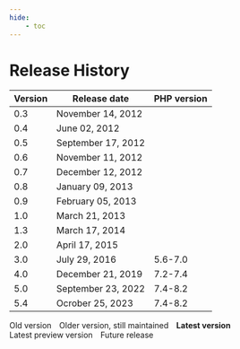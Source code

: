 ```yaml
---
hide:
    - toc
---
```

# Release History

<table>
    <thead>
    <tr>
        <th class="version-th-center">Version</th>
        <th class="version-th-center">Release date</th>
        <th class="version-th-right">PHP version</th>
    </tr>
    </thead>
    <tbody>
    <tr>
        <td class="version-td-center">0.3</td>
        <td class="version-td-center">November 14, 2012</td>
        <td class="version-td-right"></td>
    </tr>
    <tr>
        <td class="version-td-center">0.4</td>
        <td class="version-td-center">June 02, 2012</td>
        <td class="version-td-right"></td>
    </tr>
    <tr>
        <td class="version-td-center">0.5</td>
        <td class="version-td-center">September 17, 2012</td>
        <td class="version-td-right"></td>
    </tr>
    <tr>
        <td class="version-td-center">0.6</td>
        <td class="version-td-center">November 11, 2012</td>
        <td class="version-td-right"></td>
    </tr>
    <tr>
        <td class="version-td-center">0.7</td>
        <td class="version-td-center">December 12, 2012</td>
        <td class="version-td-right"></td>
    </tr>
    <tr>
        <td class="version-td-center">0.8</td>
        <td class="version-td-center">January 09, 2013</td>
        <td class="version-td-right"></td>
    </tr>
    <tr>
        <td class="version-td-center">0.9</td>
        <td class="version-td-center">February 05, 2013</td>
        <td class="version-td-right"></td>
    </tr>
    <tr>
        <td class="version-td-center">1.0</td>
        <td class="version-td-center">March 21, 2013</td>
        <td class="version-td-right"></td>
    </tr>
    <tr>
        <td class="version-td-center">1.3</td>
        <td class="version-td-center">March 17, 2014</td>
        <td class="version-td-right"></td>
    </tr>
    <tr>
        <td class="version-td-center">2.0</td>
        <td class="version-td-center">April 17, 2015</td>
        <td class="version-td-right"></td>
    </tr>
    <tr>
        <td class="version-td-center">3.0</td>
        <td class="version-td-center">July 29, 2016</td>
        <td class="version-td-right">5.6-7.0</td>
    </tr>
    <tr>
        <td class="version-td-center">4.0</td>
        <td class="version-td-center">December 21, 2019</td>
        <td class="version-td-right">7.2-7.4</td>
    </tr>
    <tr>
        <td class="version-td-center">5.0</td>
        <td class="version-td-center">September 23, 2022</td>
        <td class="version-td-right">7.4-8.2</td>
    </tr>
    <tr>
        <td class="version-td-center previous-version">5.4</td>
        <td class="version-td-center">Ocrober 25, 2023</td>
        <td class="version-td-right">7.4-8.2</td>
    </tr>
    </tbody>
</table>

<div style="margin-left: -1em;">
    <div style="float: left; margin-left: 1em; display: none;">
        <span style="white-space: nowrap;"><b>Legend:</b></span>
    </div>
    <div style="float: left; margin-left: 1em;">
        <span class="legend legend-old-version"
              title="An older version, not maintained">
            Old version
        </span>
    </div>
    <div style="float: left; margin-left: 1em;">
        <span class="legend legend-old-version-supported" 
              title="An older version, yet still maintained">
            Older version, still maintained
        </span>
    </div>
    <div style="float: left; margin-left: 1em;">
        <span class="legend legend-latest" 
              title="Latest stable version">
            <strong>Latest version</strong>
        </span>
    </div>
    <div style="float: left; margin-left: 1em;">
        <span class="legend legend-future" 
              title="Latest preview of a future release">
            Latest preview version
        </span>
    </div>
    <div style="float: left; margin-left: 1em;">
        <span class="legend legend-future" 
              title="A future release">
            Future release
        </span>
    </div>
    <div style="clear: left;">
    </div>
</div>
